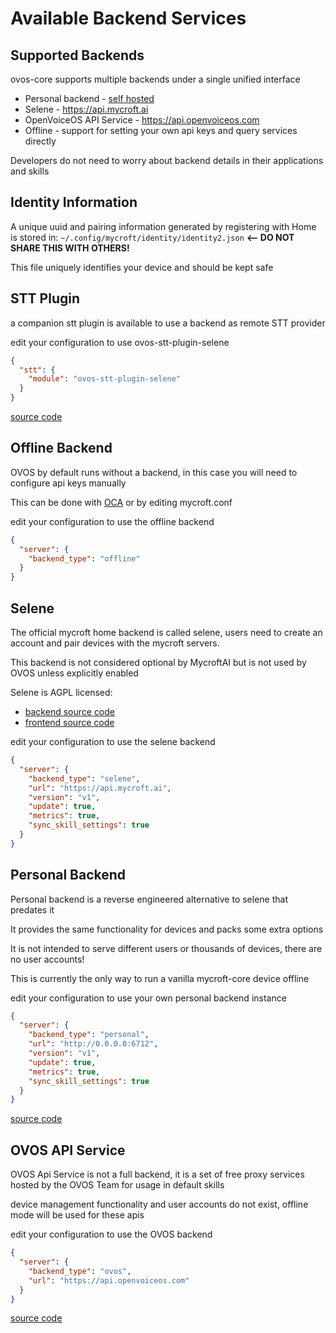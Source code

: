 # Available Backend Services

## Supported Backends

ovos-core supports multiple backends under a single unified interface

- Personal backend - [self hosted](https://github.com/OpenVoiceOS/OVOS-local-backend)
- Selene - https://api.mycroft.ai
- OpenVoiceOS API Service - https://api.openvoiceos.com
- Offline - support for setting your own api keys and query services directly

Developers do not need to worry about backend details in their applications and skills

## Identity Information

A unique uuid and pairing information generated by registering with Home is stored in:
`~/.config/mycroft/identity/identity2.json` <b><-- DO NOT SHARE THIS WITH OTHERS!</b>

This file uniquely identifies your device and should be kept safe


## STT Plugin

a companion stt plugin is available to use a backend as remote STT provider

edit your configuration to use ovos-stt-plugin-selene

```json
{
  "stt": {
    "module": "ovos-stt-plugin-selene"
  }
}
```

[source code](https://github.com/OpenVoiceOS/ovos-stt-plugin-selene)

## Offline Backend

OVOS by default runs without a backend, in this case you will need to configure api keys manually

This can be done with [OCA](https://github.com/OpenVoiceOS/ovos-config-assistant) or by editing mycroft.conf

edit your configuration to use the offline backend

```json
{
  "server": {
    "backend_type": "offline"
  }
}
```

## Selene

The official mycroft home backend is called selene, users need to create an account and pair devices with the mycroft
servers.

This backend is not considered optional by MycroftAI but is not used by OVOS unless explicitly enabled

Selene is AGPL licensed:
- [backend source code](https://github.com/MycroftAI/selene-backend)
- [frontend source code](https://github.com/MycroftAI/selene-ui)

edit your configuration to use the selene backend

```json
{
  "server": {
    "backend_type": "selene",
    "url": "https://api.mycroft.ai",
    "version": "v1",
    "update": true,
    "metrics": true,
    "sync_skill_settings": true
  }
}
```

## Personal Backend

Personal backend is a reverse engineered alternative to selene that predates it

It provides the same functionality for devices and packs some extra options

It is not intended to serve different users or thousands of devices, there are no user accounts!

This is currently the only way to run a vanilla mycroft-core device offline

edit your configuration to use your own personal backend instance

```json
{
  "server": {
    "backend_type": "personal",
    "url": "http://0.0.0.0:6712",
    "version": "v1",
    "update": true,
    "metrics": true,
    "sync_skill_settings": true
  }
}
```

[source code](https://github.com/OpenVoiceOS/ovos-personal-backend)



## OVOS API Service

OVOS Api Service is not a full backend, it is a set of free proxy services hosted by the OVOS Team for usage in default
skills

device management functionality and user accounts do not exist, offline mode will be used for these apis

edit your configuration to use the OVOS backend

```json
{
  "server": {
    "backend_type": "ovos",
    "url": "https://api.openvoiceos.com"
  }
}
```

[source code](https://github.com/OpenVoiceOS/ovos_api_service)
